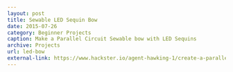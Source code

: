```yaml
---
layout: post
title: Sewable LED Sequin Bow
date: 2015-07-26
category: Beginner Projects
caption: Make a Parallel Circuit Sewable bow with LED Sequins
archive: Projects
url: led-bow
external-link: https://www.hackster.io/agent-hawking-1/create-a-parallel-circuit-sewable-accessory-with-led-sequins-894115
---
```

